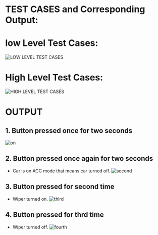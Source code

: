 # TEST CASES and Corresponding Output:


# low Level Test Cases:
![LOW LEVEL TEST CASES](https://user-images.githubusercontent.com/101699116/168213464-50503ca2-92db-4816-aef4-e489a001c4dd.png)

# High Level Test Cases:
![HIGH LEVEL TEST CASES](https://user-images.githubusercontent.com/101699116/168213423-e0a21286-1cc1-4637-aa01-f4dd0ecb5dc4.png)


# OUTPUT

## 1. Button pressed once for two seconds
![on](https://user-images.githubusercontent.com/101030179/168251121-8df7fd82-7ebb-4e77-9e31-d89c19f239c7.png)


## 2. Button  pressed once again for two seconds
* Car is on ACC mode that means car turned off.
![second](https://user-images.githubusercontent.com/101174057/167471797-064b7e26-b759-406b-a06f-d0ad0b37e4e6.png)

## 3. Button pressed for second time
* Wiper turned on.
![third](https://user-images.githubusercontent.com/101174057/167471813-450ece14-5020-4a9d-a4f4-a8d41955ab58.png)

## 4. Button pressed for thrd time
* Wiper turned off. 
![fourth](https://user-images.githubusercontent.com/101174057/167471826-916c1217-138d-4ebe-abf3-507395863fa4.png)
